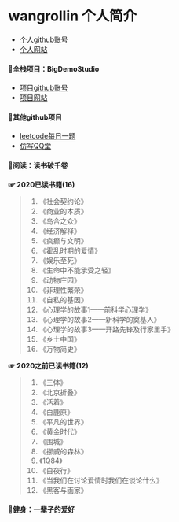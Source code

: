 # wangrollin 个人简介
- [个人github账号](https://github.com/wangrollin)
- [个人网站](https://wangrollin.com)


#### 🍖全栈项目：BigDemoStudio
- [项目github账号](https://github.com/BigDemoStudio/)
- [项目网站](https://wangrollin.com)


#### 🍖其他github项目
- [leetcode每日一题](https://github.com/wangrollin/leetcode)
- [仿写QQ堂](https://github.com/wangrollin/QQTang4.0)


#### 🍖阅读：读书破千卷
**☞ 2020已读书籍(16)**
> 1. 《社会契约论》
> 2. 《商业的本质》
> 3. 《乌合之众》
> 4. 《经济解释》
> 5. 《疯癫与文明》
> 6. 《霍乱时期的爱情》
> 7. 《娱乐至死》
> 8. 《生命中不能承受之轻》
> 9. 《动物庄园》
> 10. 《非理性繁荣》
> 11. 《自私的基因》
> 12. 《心理学的故事1——前科学心理学》
> 13. 《心理学的故事2——新科学的奠基人》
> 14. 《心理学的故事3——开路先锋及行家里手》
> 15. 《乡土中国》
> 16. 《万物简史》

**☞ 2020之前已读书籍(12)**
> 1. 《三体》
> 2. 《北京折叠》
> 3. 《活着》
> 4. 《白鹿原》
> 5. 《平凡的世界》
> 6. 《黄金时代》
> 7. 《围城》
> 8. 《挪威的森林》
> 9. 《1Q84》
> 10. 《白夜行》
> 11. 《当我们在讨论爱情时我们在谈论什么》
> 12. 《黑客与画家》

#### 🍖健身：一辈子的爱好